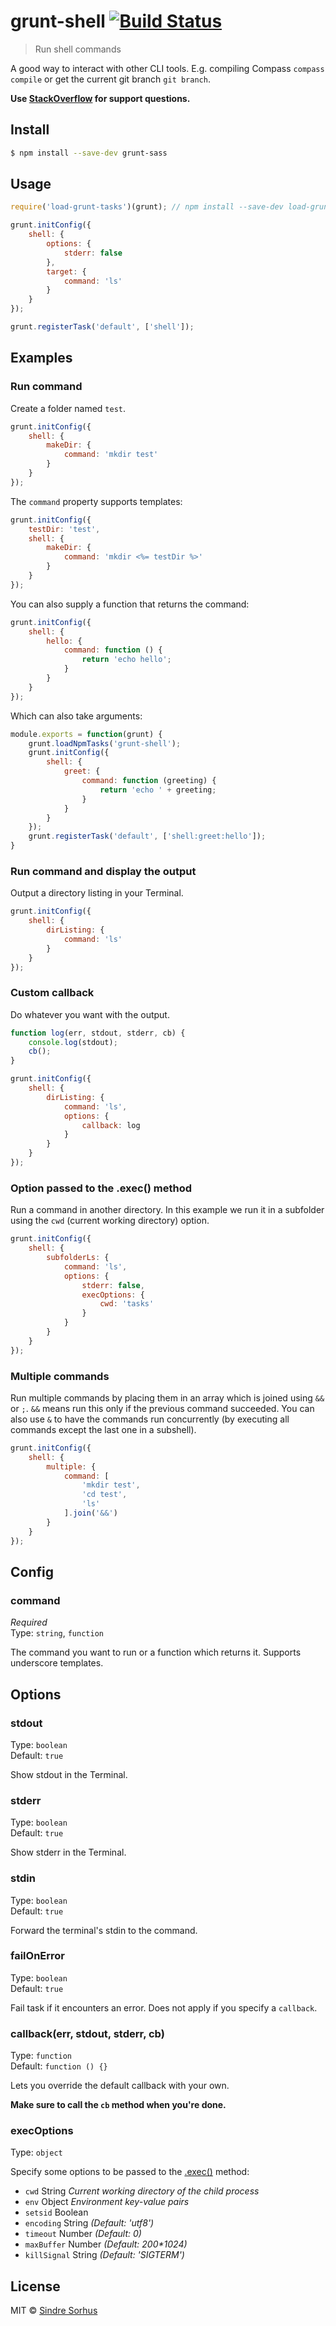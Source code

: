 # grunt-shell [![Build Status](https://travis-ci.org/sindresorhus/grunt-shell.svg?branch=master)](https://travis-ci.org/sindresorhus/grunt-shell)

> Run shell commands

A good way to interact with other CLI tools. E.g. compiling Compass `compass compile` or get the current git branch `git branch`.

**Use [StackOverflow](http://stackoverflow.com/questions/tagged/gruntjs) for support questions.**


## Install

```sh
$ npm install --save-dev grunt-sass
```


## Usage

```js
require('load-grunt-tasks')(grunt); // npm install --save-dev load-grunt-tasks

grunt.initConfig({
	shell: {
		options: {
			stderr: false
		},
		target: {
			command: 'ls'
		}
	}
});

grunt.registerTask('default', ['shell']);
```


## Examples

### Run command

Create a folder named `test`.

```js
grunt.initConfig({
	shell: {
		makeDir: {
			command: 'mkdir test'
		}
	}
});
```

The `command` property supports templates:

```js
grunt.initConfig({
	testDir: 'test',
	shell: {
		makeDir: {
			command: 'mkdir <%= testDir %>'
		}
	}
});
```

You can also supply a function that returns the command:

```js
grunt.initConfig({
	shell: {
		hello: {
			command: function () {
				return 'echo hello';
			}
		}
	}
});
```

Which can also take arguments:

```js
module.exports = function(grunt) {
	grunt.loadNpmTasks('grunt-shell');
	grunt.initConfig({
		shell: {
			greet: {
				command: function (greeting) {
					return 'echo ' + greeting;
				}
			}
		}
	});
	grunt.registerTask('default', ['shell:greet:hello']);
}
```

### Run command and display the output

Output a directory listing in your Terminal.

```js
grunt.initConfig({
	shell: {
		dirListing: {
			command: 'ls'
		}
	}
});
```

### Custom callback

Do whatever you want with the output.

```js
function log(err, stdout, stderr, cb) {
	console.log(stdout);
	cb();
}

grunt.initConfig({
	shell: {
		dirListing: {
			command: 'ls',
			options: {
				callback: log
			}
		}
	}
});
```

### Option passed to the .exec() method

Run a command in another directory. In this example we run it in a subfolder using the `cwd` (current working directory) option.

```js
grunt.initConfig({
	shell: {
		subfolderLs: {
			command: 'ls',
			options: {
				stderr: false,
				execOptions: {
					cwd: 'tasks'
				}
			}
		}
	}
});
```

### Multiple commands

Run multiple commands by placing them in an array which is joined using `&&` or `;`. `&&` means run this only if the previous command succeeded. You can also use `&` to have the commands run concurrently (by executing all commands except the last one in a subshell).

```js
grunt.initConfig({
	shell: {
		multiple: {
			command: [
				'mkdir test',
				'cd test',
				'ls'
			].join('&&')
		}
	}
});
```


## Config

### command

*Required*  
Type: `string`, `function`

The command you want to run or a function which returns it. Supports underscore templates.

## Options

### stdout

Type: `boolean`  
Default: `true`

Show stdout in the Terminal.

### stderr

Type: `boolean`  
Default: `true`

Show stderr in the Terminal.

### stdin

Type: `boolean`  
Default: `true`

Forward the terminal's stdin to the command.

### failOnError

Type: `boolean`  
Default: `true`

Fail task if it encounters an error. Does not apply if you specify a `callback`.

### callback(err, stdout, stderr, cb)

Type: `function`  
Default: `function () {}`

Lets you override the default callback with your own.

**Make sure to call the `cb` method when you're done.**

### execOptions

Type: `object`

Specify some options to be passed to the [.exec()](http://nodejs.org/api/child_process.html#child_process_child_process_exec_command_options_callback) method:

- `cwd` String *Current working directory of the child process*
- `env` Object *Environment key-value pairs*
- `setsid` Boolean
- `encoding` String *(Default: 'utf8')*
- `timeout` Number *(Default: 0)*
- `maxBuffer` Number *(Default: 200\*1024)*
- `killSignal` String *(Default: 'SIGTERM')*


## License

MIT © [Sindre Sorhus](http://sindresorhus.com)
